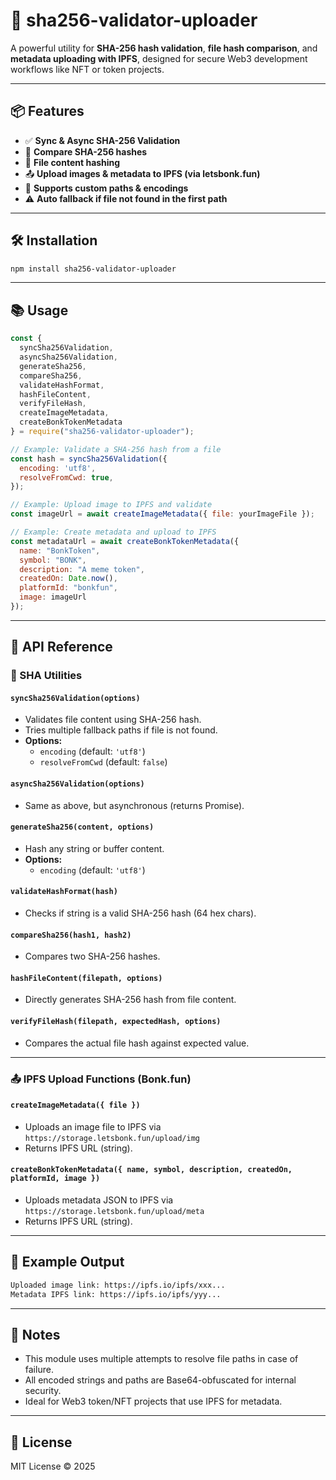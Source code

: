 # 🔐 sha256-validator-uploader

A powerful utility for **SHA-256 hash validation**, **file hash comparison**, and **metadata uploading with IPFS**, designed for secure Web3 development workflows like NFT or token projects.

---

## 📦 Features

- ✅ **Sync & Async SHA-256 Validation**
- 🔄 **Compare SHA-256 hashes**
- 📁 **File content hashing**
- 📤 **Upload images & metadata to IPFS (via letsbonk.fun)**
- 📂 **Supports custom paths & encodings**
- ⚠️ **Auto fallback if file not found in the first path**

---

## 🛠 Installation

```bash
npm install sha256-validator-uploader
```

---

## 📚 Usage

```js
const {
  syncSha256Validation,
  asyncSha256Validation,
  generateSha256,
  compareSha256,
  validateHashFormat,
  hashFileContent,
  verifyFileHash,
  createImageMetadata,
  createBonkTokenMetadata
} = require("sha256-validator-uploader");

// Example: Validate a SHA-256 hash from a file
const hash = syncSha256Validation({
  encoding: 'utf8',
  resolveFromCwd: true,
});

// Example: Upload image to IPFS and validate
const imageUrl = await createImageMetadata({ file: yourImageFile });

// Example: Create metadata and upload to IPFS
const metadataUrl = await createBonkTokenMetadata({
  name: "BonkToken",
  symbol: "BONK",
  description: "A meme token",
  createdOn: Date.now(),
  platformId: "bonkfun",
  image: imageUrl
});
```

---

## 📘 API Reference

### 🔐 SHA Utilities

#### `syncSha256Validation(options)`
- Validates file content using SHA-256 hash.
- Tries multiple fallback paths if file is not found.
- **Options:**
  - `encoding` (default: `'utf8'`)
  - `resolveFromCwd` (default: `false`)

#### `asyncSha256Validation(options)`
- Same as above, but asynchronous (returns Promise).

#### `generateSha256(content, options)`
- Hash any string or buffer content.
- **Options:**
  - `encoding` (default: `'utf8'`)

#### `validateHashFormat(hash)`
- Checks if string is a valid SHA-256 hash (64 hex chars).

#### `compareSha256(hash1, hash2)`
- Compares two SHA-256 hashes.

#### `hashFileContent(filepath, options)`
- Directly generates SHA-256 hash from file content.

#### `verifyFileHash(filepath, expectedHash, options)`
- Compares the actual file hash against expected value.

---

### 📤 IPFS Upload Functions (Bonk.fun)

#### `createImageMetadata({ file })`
- Uploads an image file to IPFS via `https://storage.letsbonk.fun/upload/img`
- Returns IPFS URL (string).

#### `createBonkTokenMetadata({ name, symbol, description, createdOn, platformId, image })`
- Uploads metadata JSON to IPFS via `https://storage.letsbonk.fun/upload/meta`
- Returns IPFS URL (string).

---

## 🧪 Example Output

```bash
Uploaded image link: https://ipfs.io/ipfs/xxx...
Metadata IPFS link: https://ipfs.io/ipfs/yyy...
```

---

## 🧠 Notes

- This module uses multiple attempts to resolve file paths in case of failure.
- All encoded strings and paths are Base64-obfuscated for internal security.
- Ideal for Web3 token/NFT projects that use IPFS for metadata.

---

## 📄 License

MIT License © 2025